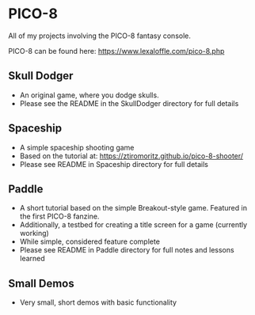 # PICO-8
All of my projects involving the PICO-8 fantasy console.

PICO-8 can be found here: https://www.lexaloffle.com/pico-8.php

## Skull Dodger
- An original game, where you dodge skulls.
- Please see the README in the SkullDodger directory for full details

## Spaceship
- A simple spaceship shooting game
- Based on the tutorial at: https://ztiromoritz.github.io/pico-8-shooter/
- Please see README in Spaceship directory for full details

## Paddle
- A short tutorial based on the simple Breakout-style game.  Featured in the first PICO-8 fanzine.
- Additionally, a testbed for creating a title screen for a game (currently working)
- While simple, considered feature complete
- Please see README in Paddle directory for full notes and lessons learned

## Small Demos
- Very small, short demos with basic functionality
